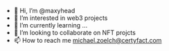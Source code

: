 - 👋 Hi, I’m @maxyhead
- 👀 I’m interested in web3 projects
- 🌱 I’m currently learning ...
- 💞️ I’m looking to collaborate on NFT projcts
- 📫 How to reach me michael.zoelch@certyfact.com

<!---
maxyhead/maxyhead is a ✨ special ✨ repository because its `README.md` (this file) appears on your GitHub profile.
You can click the Preview link to take a look at your changes.
--->
